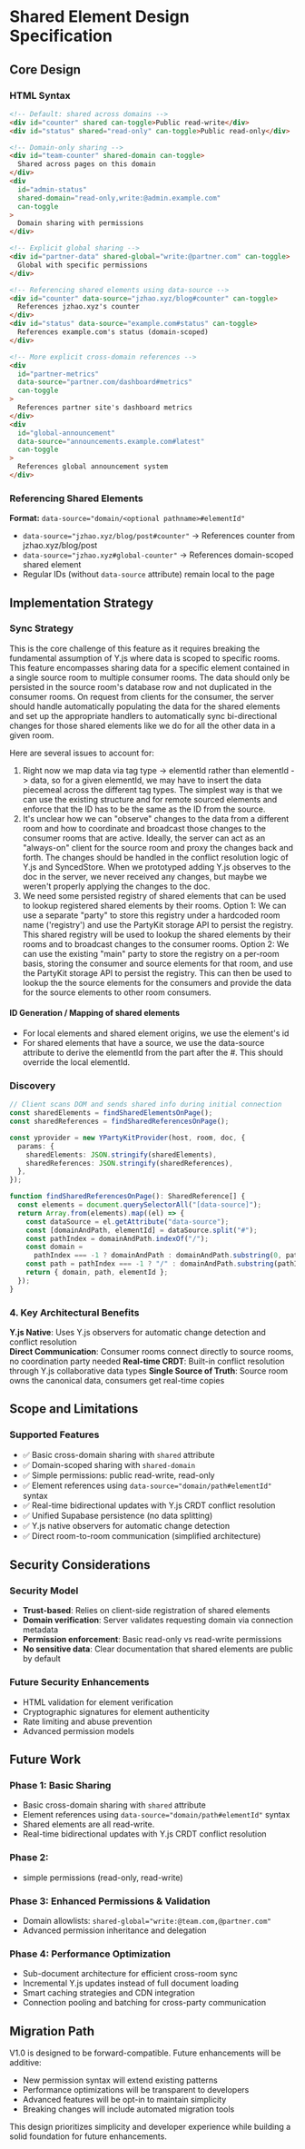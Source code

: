 # Shared Element Design Specification

## Core Design

### HTML Syntax

```html
<!-- Default: shared across domains -->
<div id="counter" shared can-toggle>Public read-write</div>
<div id="status" shared="read-only" can-toggle>Public read-only</div>

<!-- Domain-only sharing -->
<div id="team-counter" shared-domain can-toggle>
  Shared across pages on this domain
</div>
<div
  id="admin-status"
  shared-domain="read-only,write:@admin.example.com"
  can-toggle
>
  Domain sharing with permissions
</div>

<!-- Explicit global sharing -->
<div id="partner-data" shared-global="write:@partner.com" can-toggle>
  Global with specific permissions
</div>

<!-- Referencing shared elements using data-source -->
<div id="counter" data-source="jzhao.xyz/blog#counter" can-toggle>
  References jzhao.xyz's counter
</div>
<div id="status" data-source="example.com#status" can-toggle>
  References example.com's status (domain-scoped)
</div>

<!-- More explicit cross-domain references -->
<div
  id="partner-metrics"
  data-source="partner.com/dashboard#metrics"
  can-toggle
>
  References partner site's dashboard metrics
</div>
<div
  id="global-announcement"
  data-source="announcements.example.com#latest"
  can-toggle
>
  References global announcement system
</div>
```

### Referencing Shared Elements

**Format:** `data-source="domain/<optional pathname>#elementId"`

- `data-source="jzhao.xyz/blog/post#counter"` → References counter from jzhao.xyz/blog/post
- `data-source="jzhao.xyz#global-counter"` → References domain-scoped shared element
- Regular IDs (without `data-source` attribute) remain local to the page

## Implementation Strategy

### Sync Strategy

This is the core challenge of this feature as it requires breaking the fundamental assumption of Y.js where data is scoped to specific rooms. This feature encompasses sharing data for a specific element contained in a single source room to multiple consumer rooms. The data should only be persisted in the source room's database row and not duplicated in the consumer rooms. On request from clients for the consumer, the server should handle automatically populating the data for the shared elements and set up the appropriate handlers to automatically sync bi-directional changes for those shared elements like we do for all the other data in a given room.

Here are several issues to account for:

1. Right now we map data via tag type -> elementId rather than elementId -> data, so for a given elementId, we may have to insert the data piecemeal across the different tag types. The simplest way is that we can use the existing structure and for remote sourced elements and enforce that the ID has to be the same as the ID from the source.
2. It's unclear how we can "observe" changes to the data from a different room and how to coordinate and broadcast those changes to the consumer rooms that are active. Ideally, the server can act as an "always-on" client for the source room and proxy the changes back and forth. The changes should be handled in the conflict resolution logic of Y.js and SyncedStore. When we prototyped adding Y.js observes to the doc in the server, we never received any changes, but maybe we weren't properly applying the changes to the doc.
3. We need some persisted registry of shared elements that can be used to lookup registered shared elements by their rooms. Option 1: We can use a separate "party" to store this registry under a hardcoded room name ('registry') and use the PartyKit storage API to persist the registry. This shared registry will be used to lookup the shared elements by their rooms and to broadcast changes to the consumer rooms. Option 2: We can use the existing "main" party to store the registry on a per-room basis, storing the consumer and source elements for that room, and use the PartyKit storage API to persist the registry. This can then be used to lookup the the source elements for the consumers and provide the data for the source elements to other room consumers.

#### ID Generation / Mapping of shared elements

- For local elements and shared element origins, we use the element's id
- For shared elements that have a source, we use the data-source attribute to derive the elementId from the part after the #. This should override the local elementId.

### Discovery

```typescript
// Client scans DOM and sends shared info during initial connection
const sharedElements = findSharedElementsOnPage();
const sharedReferences = findSharedReferencesOnPage();

const yprovider = new YPartyKitProvider(host, room, doc, {
  params: {
    sharedElements: JSON.stringify(sharedElements),
    sharedReferences: JSON.stringify(sharedReferences),
  },
});

function findSharedReferencesOnPage(): SharedReference[] {
  const elements = document.querySelectorAll("[data-source]");
  return Array.from(elements).map((el) => {
    const dataSource = el.getAttribute("data-source");
    const [domainAndPath, elementId] = dataSource.split("#");
    const pathIndex = domainAndPath.indexOf("/");
    const domain =
      pathIndex === -1 ? domainAndPath : domainAndPath.substring(0, pathIndex);
    const path = pathIndex === -1 ? "/" : domainAndPath.substring(pathIndex);
    return { domain, path, elementId };
  });
}
```

### 4. Key Architectural Benefits

**Y.js Native**: Uses Y.js observers for automatic change detection and conflict resolution  
**Direct Communication**: Consumer rooms connect directly to source rooms, no coordination party needed
**Real-time CRDT**: Built-in conflict resolution through Y.js collaborative data types
**Single Source of Truth**: Source room owns the canonical data, consumers get real-time copies

## Scope and Limitations

### Supported Features

- ✅ Basic cross-domain sharing with `shared` attribute
- ✅ Domain-scoped sharing with `shared-domain`
- ✅ Simple permissions: public read-write, read-only
- ✅ Element references using `data-source="domain/path#elementId"` syntax
- ✅ Real-time bidirectional updates with Y.js CRDT conflict resolution
- ✅ Unified Supabase persistence (no data splitting)
- ✅ Y.js native observers for automatic change detection
- ✅ Direct room-to-room communication (simplified architecture)

## Security Considerations

### Security Model

- **Trust-based**: Relies on client-side registration of shared elements
- **Domain verification**: Server validates requesting domain via connection metadata
- **Permission enforcement**: Basic read-only vs read-write permissions
- **No sensitive data**: Clear documentation that shared elements are public by default

### Future Security Enhancements

- HTML validation for element verification
- Cryptographic signatures for element authenticity
- Rate limiting and abuse prevention
- Advanced permission models

## Future Work

### Phase 1: Basic Sharing

- Basic cross-domain sharing with `shared` attribute
- Element references using `data-source="domain/path#elementId"` syntax
- Shared elements are all read-write.
- Real-time bidirectional updates with Y.js CRDT conflict resolution

### Phase 2:

- simple permissions (read-only, read-write)

### Phase 3: Enhanced Permissions & Validation

- Domain allowlists: `shared-global="write:@team.com,@partner.com"`
- Advanced permission inheritance and delegation

### Phase 4: Performance Optimization

- Sub-document architecture for efficient cross-room sync
- Incremental Y.js updates instead of full document loading
- Smart caching strategies and CDN integration
- Connection pooling and batching for cross-party communication

## Migration Path

V1.0 is designed to be forward-compatible. Future enhancements will be additive:

- New permission syntax will extend existing patterns
- Performance optimizations will be transparent to developers
- Advanced features will be opt-in to maintain simplicity
- Breaking changes will include automated migration tools

This design prioritizes simplicity and developer experience while building a solid foundation for future enhancements.
